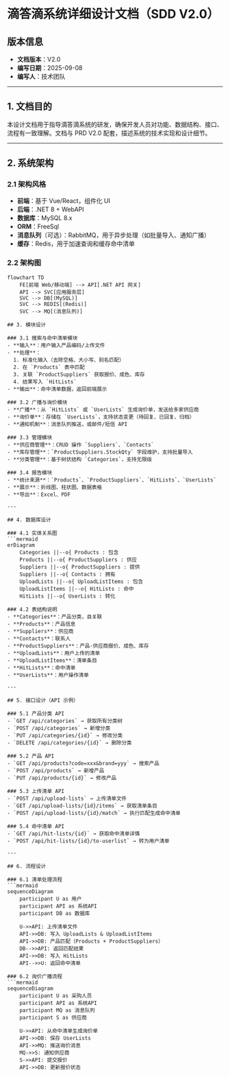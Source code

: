 # 滴答滴系统详细设计文档（SDD V2.0）

## 版本信息
- **文档版本**：V2.0  
- **编写日期**：2025-09-08  
- **编写人**：技术团队  

---

## 1. 文档目的
本设计文档用于指导滴答滴系统的研发，确保开发人员对功能、数据结构、接口、流程有一致理解。文档与 PRD V2.0 配套，描述系统的技术实现和设计细节。  

---

## 2. 系统架构

### 2.1 架构风格
- **前端**：基于 Vue/React，组件化 UI  
- **后端**：.NET 8 + WebAPI  
- **数据库**：MySQL 8.x  
- **ORM**：FreeSql  
- **消息队列**（可选）：RabbitMQ，用于异步处理（如批量导入、通知广播）  
- **缓存**：Redis，用于加速查询和缓存命中清单  

### 2.2 架构图
```mermaid
flowchart TD
    FE[前端 Web/移动端] --> API[.NET API 网关]
    API --> SVC[应用服务层]
    SVC --> DB[(MySQL)]
    SVC --> REDIS[(Redis)]
    SVC --> MQ[(消息队列)]

## 3. 模块设计

### 3.1 搜索与命中清单模块
- **输入**：用户输入产品编码/上传文件  
- **处理**：
  1. 标准化输入（去除空格、大小写、别名匹配）  
  2. 在 `Products` 表中匹配  
  3. 关联 `ProductSuppliers` 获取报价、成色、库存  
  4. 结果写入 `HitLists`  
- **输出**：命中清单数据，返回前端展示  

### 3.2 广播与询价模块
- **广播**：从 `HitLists` 或 `UserLists` 生成询价单，发送给多家供应商  
- **询价单**：存储在 `UserLists`，支持状态变更（待回复、已回复、归档）  
- **通知机制**：消息队列推送，或邮件/短信 API  

### 3.3 管理模块
- **供应商管理**：CRUD 操作 `Suppliers`、`Contacts`  
- **库存管理**：`ProductSuppliers.StockQty` 字段维护，支持批量导入  
- **分类管理**：基于树状结构 `Categories`，支持无限级  

### 3.4 报告模块
- **统计来源**：`Products`、`ProductSuppliers`、`HitLists`、`UserLists`  
- **展示**：折线图、柱状图、数据表格  
- **导出**：Excel、PDF  

---

## 4. 数据库设计

### 4.1 实体关系图
```mermaid
erDiagram
    Categories ||--o{ Products : 包含
    Products ||--o{ ProductSuppliers : 供应
    Suppliers ||--o{ ProductSuppliers : 提供
    Suppliers ||--o{ Contacts : 拥有
    UploadLists ||--o{ UploadListItems : 包含
    UploadListItems ||--o{ HitLists : 命中
    HitLists ||--o{ UserLists : 转化

### 4.2 表结构说明
- **Categories**：产品分类，自关联  
- **Products**：产品信息  
- **Suppliers**：供应商  
- **Contacts**：联系人  
- **ProductSuppliers**：产品-供应商报价、成色、库存  
- **UploadLists**：用户上传的清单  
- **UploadListItems**：清单条目  
- **HitLists**：命中清单  
- **UserLists**：用户操作清单  

---

## 5. 接口设计（API 示例）

### 5.1 产品分类 API
- `GET /api/categories` → 获取所有分类树  
- `POST /api/categories` → 新增分类  
- `PUT /api/categories/{id}` → 修改分类  
- `DELETE /api/categories/{id}` → 删除分类  

### 5.2 产品 API
- `GET /api/products?code=xxx&brand=yyy` → 搜索产品  
- `POST /api/products` → 新增产品  
- `PUT /api/products/{id}` → 修改产品  

### 5.3 上传清单 API
- `POST /api/upload-lists` → 上传清单文件  
- `GET /api/upload-lists/{id}/items` → 获取清单条目  
- `POST /api/upload-lists/{id}/match` → 执行匹配生成命中清单  

### 5.4 命中清单 API
- `GET /api/hit-lists/{id}` → 获取命中清单详情  
- `POST /api/hit-lists/{id}/to-userlist` → 转为用户清单  

---

## 6. 流程设计

### 6.1 清单处理流程
```mermaid
sequenceDiagram
    participant U as 用户
    participant API as 系统API
    participant DB as 数据库

    U->>API: 上传清单文件
    API->>DB: 写入 UploadLists & UploadListItems
    API->>DB: 产品匹配（Products + ProductSuppliers）
    DB-->>API: 返回匹配结果
    API->>DB: 写入 HitLists
    API-->>U: 返回命中清单

### 6.2 询价广播流程
```mermaid
sequenceDiagram
    participant U as 采购人员
    participant API as 系统API
    participant MQ as 消息队列
    participant S as 供应商

    U->>API: 从命中清单生成询价单
    API->>DB: 保存 UserLists
    API->>MQ: 推送询价消息
    MQ->>S: 通知供应商
    S->>API: 提交报价
    API->>DB: 更新报价状态
